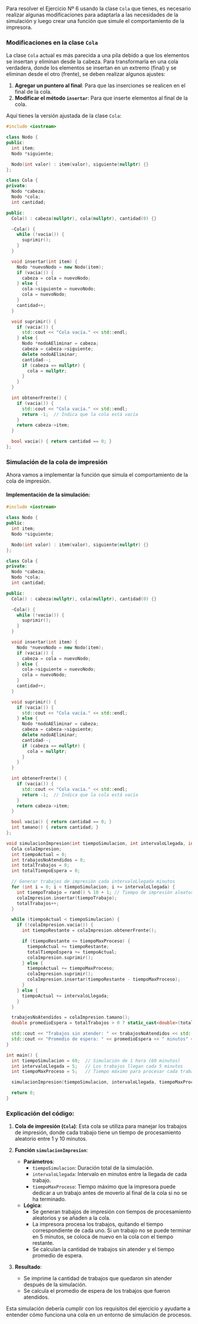 Para resolver el Ejercicio Nº 6 usando la clase `Cola` que tienes, es necesario realizar algunas modificaciones para adaptarla a las necesidades de la simulación y luego crear una función que simule el comportamiento de la impresora.

### Modificaciones en la clase `Cola`

La clase `Cola` actual es más parecida a una pila debido a que los elementos se insertan y eliminan desde la cabeza. Para transformarla en una cola verdadera, donde los elementos se insertan en un extremo (final) y se eliminan desde el otro (frente), se deben realizar algunos ajustes:

1. **Agregar un puntero al final**: Para que las inserciones se realicen en el final de la cola.
2. **Modificar el método `insertar`**: Para que inserte elementos al final de la cola.

Aquí tienes la versión ajustada de la clase `Cola`:

```c++
#include <iostream>

class Nodo {
public:
  int item;
  Nodo *siguiente;

  Nodo(int valor) : item(valor), siguiente(nullptr) {}
};

class Cola {
private:
  Nodo *cabeza;
  Nodo *cola;
  int cantidad;

public:
  Cola() : cabeza(nullptr), cola(nullptr), cantidad(0) {}

  ~Cola() {
    while (!vacia()) {
      suprimir();
    }
  }

  void insertar(int item) {
    Nodo *nuevoNodo = new Nodo(item);
    if (vacia()) {
      cabeza = cola = nuevoNodo;
    } else {
      cola->siguiente = nuevoNodo;
      cola = nuevoNodo;
    }
    cantidad++;
  }

  void suprimir() {
    if (vacia()) {
      std::cout << "Cola vacía." << std::endl;
    } else {
      Nodo *nodoAEliminar = cabeza;
      cabeza = cabeza->siguiente;
      delete nodoAEliminar;
      cantidad--;
      if (cabeza == nullptr) {
        cola = nullptr;
      }
    }
  }

  int obtenerFrente() {
    if (vacia()) {
      std::cout << "Cola vacía." << std::endl;
      return -1;  // Indica que la cola está vacía
    }
    return cabeza->item;
  }

  bool vacia() { return cantidad == 0; }
};

```

### Simulación de la cola de impresión

Ahora vamos a implementar la función que simula el comportamiento de la cola de impresión.

#### Implementación de la simulación:

```c++
#include <iostream>

class Nodo {
public:
  int item;
  Nodo *siguiente;

  Nodo(int valor) : item(valor), siguiente(nullptr) {}
};

class Cola {
private:
  Nodo *cabeza;
  Nodo *cola;
  int cantidad;

public:
  Cola() : cabeza(nullptr), cola(nullptr), cantidad(0) {}

  ~Cola() {
    while (!vacia()) {
      suprimir();
    }
  }

  void insertar(int item) {
    Nodo *nuevoNodo = new Nodo(item);
    if (vacia()) {
      cabeza = cola = nuevoNodo;
    } else {
      cola->siguiente = nuevoNodo;
      cola = nuevoNodo;
    }
    cantidad++;
  }

  void suprimir() {
    if (vacia()) {
      std::cout << "Cola vacía." << std::endl;
    } else {
      Nodo *nodoAEliminar = cabeza;
      cabeza = cabeza->siguiente;
      delete nodoAEliminar;
      cantidad--;
      if (cabeza == nullptr) {
        cola = nullptr;
      }
    }
  }

  int obtenerFrente() {
    if (vacia()) {
      std::cout << "Cola vacía." << std::endl;
      return -1;  // Indica que la cola está vacía
    }
    return cabeza->item;
  }

  bool vacia() { return cantidad == 0; }
  int tamano() { return cantidad; }
};

void simulacionImpresion(int tiempoSimulacion, int intervaloLlegada, int tiempoMaxProceso) {
  Cola colaImpresion;
  int tiempoActual = 0;
  int trabajosNoAtendidos = 0;
  int totalTrabajos = 0;
  int totalTiempoEspera = 0;

  // Generar trabajos de impresión cada intervaloLlegada minutos
  for (int i = 0; i < tiempoSimulacion; i += intervaloLlegada) {
    int tiempoTrabajo = rand() % 10 + 1; // Tiempo de impresión aleatorio entre 1 y 10 minutos
    colaImpresion.insertar(tiempoTrabajo);
    totalTrabajos++;
  }

  while (tiempoActual < tiempoSimulacion) {
    if (!colaImpresion.vacia()) {
      int tiempoRestante = colaImpresion.obtenerFrente();

      if (tiempoRestante <= tiempoMaxProceso) {
        tiempoActual += tiempoRestante;
        totalTiempoEspera += tiempoActual;
        colaImpresion.suprimir();
      } else {
        tiempoActual += tiempoMaxProceso;
        colaImpresion.suprimir();
        colaImpresion.insertar(tiempoRestante - tiempoMaxProceso);
      }
    } else {
      tiempoActual += intervaloLlegada;
    }
  }

  trabajosNoAtendidos = colaImpresion.tamano();
  double promedioEspera = totalTrabajos > 0 ? static_cast<double>(totalTiempoEspera) / totalTrabajos : 0;

  std::cout << "Trabajos sin atender: " << trabajosNoAtendidos << std::endl;
  std::cout << "Promedio de espera: " << promedioEspera << " minutos" << std::endl;
}

int main() {
  int tiempoSimulacion = 60;  // Simulación de 1 hora (60 minutos)
  int intervaloLlegada = 5;   // Los trabajos llegan cada 5 minutos
  int tiempoMaxProceso = 5;   // Tiempo máximo para procesar cada trabajo

  simulacionImpresion(tiempoSimulacion, intervaloLlegada, tiempoMaxProceso);

  return 0;
}

```

### Explicación del código:

1. **Cola de impresión (`Cola`)**: Esta cola se utiliza para manejar los trabajos de impresión, donde cada trabajo tiene un tiempo de procesamiento aleatorio entre 1 y 10 minutos.

2. **Función `simulacionImpresion`**:

   - **Parámetros**:
     - `tiempoSimulacion`: Duración total de la simulación.
     - `intervaloLlegada`: Intervalo en minutos entre la llegada de cada trabajo.
     - `tiempoMaxProceso`: Tiempo máximo que la impresora puede dedicar a un trabajo antes de moverlo al final de la cola si no se ha terminado.
   - **Lógica**:
     - Se generan trabajos de impresión con tiempos de procesamiento aleatorios y se añaden a la cola.
     - La impresora procesa los trabajos, quitando el tiempo correspondiente de cada uno. Si un trabajo no se puede terminar en 5 minutos, se coloca de nuevo en la cola con el tiempo restante.
     - Se calculan la cantidad de trabajos sin atender y el tiempo promedio de espera.

3. **Resultado**:
   - Se imprime la cantidad de trabajos que quedaron sin atender después de la simulación.
   - Se calcula el promedio de espera de los trabajos que fueron atendidos.

Esta simulación debería cumplir con los requisitos del ejercicio y ayudarte a entender cómo funciona una cola en un entorno de simulación de procesos.
